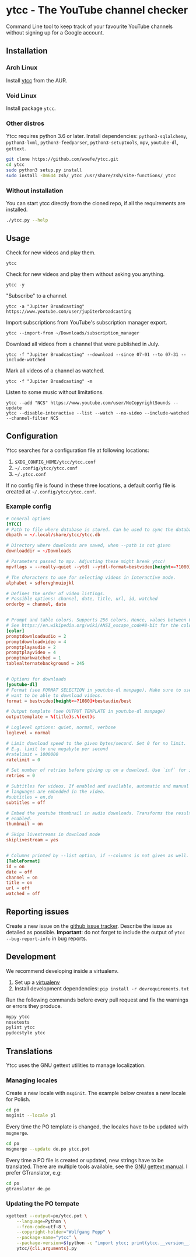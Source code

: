 # ytcc - The YouTube channel checker

Command Line tool to keep track of your favourite YouTube channels without signing up for a Google account.


## Installation
### Arch Linux
Install [ytcc](https://aur.archlinux.org/packages/ytcc/) from the AUR.

### Void Linux
Install package `ytcc`.

### Other distros
Ytcc requires python 3.6 or later. Install dependencies: `python3-sqlalchemy`, `python3-lxml`, `python3-feedparser`,
`python3-setuptools`, `mpv`, `youtube-dl`, `gettext`.

```bash
git clone https://github.com/woefe/ytcc.git
cd ytcc
sudo python3 setup.py install
sudo install -Dm644 zsh/_ytcc /usr/share/zsh/site-functions/_ytcc
```

### Without installation
You can start ytcc directly from the cloned repo, if all the requirements are installed.
```bash
./ytcc.py --help
```


## Usage

Check for new videos and play them.
```shell
ytcc
```

Check for new videos and play them without asking you anything.
```shell
ytcc -y
```

"Subscribe" to a channel.
```shell
ytcc -a "Jupiter Broadcasting" https://www.youtube.com/user/jupiterbroadcasting
```

Import subscriptions from YouTube's subscription manager export.
```shell
ytcc --import-from ~/Downloads/subscription_manager
```

Download all videos from a channel that were published in July.
```shell
ytcc -f "Jupiter Broadcasting" --download --since 07-01 --to 07-31 --include-watched
```

Mark all videos of a channel as watched.
```shell
ytcc -f "Jupiter Broadcasting" -m
```

Listen to some music without limitations.
```shell
ytcc --add "NCS" https://www.youtube.com/user/NoCopyrightSounds --update
ytcc --disable-interactive --list --watch --no-video --include-watched --channel-filter NCS
```


## Configuration
Ytcc searches for a configuration file at following locations:

1. `$XDG_CONFIG_HOME/ytcc/ytcc.conf`
2. `~/.config/ytcc/ytcc.conf`
3. `~/.ytcc.conf`

If no config file is found in these three locations, a default config file is created at `~/.config/ytcc/ytcc.conf`.

### Example config

```conf
# General options
[YTCC]
# Path to file where database is stored. Can be used to sync the database between multiple machines ;)
dbpath = ~/.local/share/ytcc/ytcc.db

# Directory where downloads are saved, when --path is not given
downloaddir = ~/Downloads

# Parameters passed to mpv. Adjusting these might break ytcc!
mpvflags = --really-quiet --ytdl --ytdl-format=bestvideo[height<=?1080]+bestaudio/best

# The characters to use for selecting videos in interactive mode.
alphabet = sdfervghnuiojkl

# Defines the order of video listings.
# Possible options: channel, date, title, url, id, watched
orderby = channel, date


# Prompt and table colors. Supports 256 colors. Hence, values between 0-255 are allowed.
# See https://en.wikipedia.org/wiki/ANSI_escape_code#8-bit for the color codes.
[color]
promptdownloadaudio = 2
promptdownloadvideo = 4
promptplayaudio = 2
promptplayvideo = 4
promptmarkwatched = 1
tablealternatebackground = 245


# Options for downloads
[youtube-dl]
# Format (see FORMAT SELECTION in youtube-dl manpage). Make sure to use a video format here, if you
# want to be able to download videos.
format = bestvideo[height<=?1080]+bestaudio/best

# Output template (see OUTPUT TEMPLATE in youtube-dl manpage)
outputtemplate = %(title)s.%(ext)s

# Loglevel options: quiet, normal, verbose
loglevel = normal

# Limit download speed to the given bytes/second. Set 0 for no limit.
# E.g. limit to one megabyte per second
#ratelimit = 1000000
ratelimit = 0

# Set number of retries before giving up on a download. Use `inf` for indefinitely many retries.
retries = 0

# Subtitles for videos. If enabled and available, automatic and manual subtitles for selected
# languages are embedded in the video.
#subtitles = en,de
subtitles = off

# Embed the youtube thumbnail in audio downloads. Transforms the resulting file to m4a, if
# enabled.
thumbnail = on

# Skips livestreams in download mode
skiplivestream = yes


# Columns printed by --list option, if --columns is not given as well.
[TableFormat]
id = on
date = off
channel = on
title = on
url = off
watched = off
```


## Reporting issues
Create a new issue on the [github issue tracker](https://github.com/woefe/ytcc/issues/new). Describe the issue as
detailed as possible. **Important**: do not forget to include the output of `ytcc --bug-report-info` in bug reports.

## Development
We recommend developing inside a virtualenv.

1. Set up a [virtualenv](https://virtualenv.pypa.io/en/latest/)
2. Install development dependencies: `pip install -r devrequirements.txt`

Run the following commands before every pull request and fix the warnings or errors they produce.
```bash
mypy ytcc
nosetests
pylint ytcc
pydocstyle ytcc
```

## Translations
Ytcc uses the GNU gettext utilities to manage localization.

### Managing locales
Create a new locale with `msginit`. The example below creates a new locale for Polish.
```bash
cd po
msginit --locale pl
```

Every time the PO template is changed, the locales have to be updated with `msgmerge`.
```bash
cd po
msgmerge --update de.po ytcc.pot
```

Every time a PO file is created or updated, new strings have to be translated. There are multiple tools available, see
the [GNU gettext manual](https://www.gnu.org/software/gettext/manual/gettext.html#Editing). I prefer GTranslator, e.g:

```bash
cd po
gtranslator de.po
```

### Updating the PO tempate
```bash
xgettext --output=po/ytcc.pot \
    --language=Python \
    --from-code=utf-8 \
    --copyright-holder="Wolfgang Popp" \
    --package-name="ytcc" \
    --package-version=$(python -c "import ytcc; print(ytcc.__version__)") \
    ytcc/{cli,arguments}.py
```
